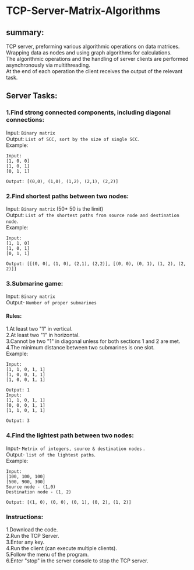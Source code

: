 # TCP-Server-Matrix-Algorithms

## summary:
TCP server, preforming various algorithmic operations on data matrices.<br />
Wrapping data as nodes and using graph algorithms for calculations.<br />
The algorithmic operations and the handling of server clients are performed asynchronously via multithreading.<br />
At the end of each operation the client receives the output of the relevant task.<br />

## Server Tasks:

### 1.Find strong connected components, including diagonal connections:<br />
 Input: `Binary matrix` <br />
 Output: `List of SCC, sort by the size of single SCC`.<br />
 Example: <br />
 ````
 Input:
[1, 0, 0]
[1, 0, 1]
[0, 1, 1]
 
 Output: [(0,0), (1,0), (1,2), (2,1), (2,2)]
````
### 2.Find shortest paths between two nodes:<br />
 Input: `Binary matrix` (50* 50 is the limit)<br />
 Output: `List of the shortest paths from source node and destination node`.<br />
 Example: <br />
 ````
 Input:
 [1, 1, 0]
 [1, 0, 1]
 [0, 1, 1]
 
 Output: [[(0, 0), (1, 0), (2,1), (2,2)], [(0, 0), (0, 1), (1, 2), (2, 2)]]
````
### 3.Submarine game:<br />
 Input: `Binary matrix` <br />
 Output- `Number of proper submarines`<br />
 #### Rules:
   1.At least two "1" in vertical.<br />
   2.At least two "1" in horizontal.<br />
   3.Cannot be two "1" in diagonal unless for both sections 1 and 2 are met.<br />
   4.The minimum distance between two submarines is one slot.<br />
 Example:<br />
 ````
 Input:
 [1, 1, 0, 1, 1]
 [1, 0, 0, 1, 1]
 [1, 0, 0, 1, 1]
 
 Output: 1
 Input:
 [1, 1, 0, 1, 1]
 [0, 0, 0, 1, 1]
 [1, 1, 0, 1, 1]
 
 Output: 3
````
### 4.Find the lightest path between two nodes:<br />
 Input- `Metrix of integers, source & destination nodes` .<br />
 Output- `list of the lightest paths`.<br />
 Example:<br />
 ````
 Input:
 [100, 100, 100]
 [500, 900, 300]
 Source node - (1,0)
 Destination node - (1, 2)
     
 Output: [(1, 0), (0, 0), (0, 1), (0, 2), (1, 2)]
 ```` 
 ### Instructions:
 1.Download the code.<br />
 2.Run the TCP Server.<br />
 3.Enter any key.<br />
 4.Run the client (can execute multiple clients).<br />
 5.Follow the menu of the program.<br />
 6.Enter "stop" in the server console to stop the TCP server.<br />
